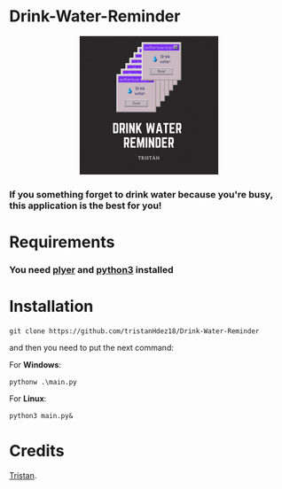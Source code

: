 # Drink-Water-Reminder
<p align="center">
  <img src="https://raw.githubusercontent.com/tristanHdez18/Drink-Water-Reminder/main/images/Drink_Water_Reminder_Logo.gif" alt="animated" width="250" height="250" />
</p>

### If you something forget to drink water because you're busy, this application is the best for you!

# Requirements

### You need [plyer](https://github.com/kivy/plyer) and [python3](https://www.python.org/download/releases/3.0/) installed

# Installation

```
git clone https://github.com/tristanHdez18/Drink-Water-Reminder
```

and then you need to put the next command:

For **Windows**:
```
pythonw .\main.py
```

For **Linux**:
```
python3 main.py&
```

# Credits

[Tristan](https://github.com/tristanHdez18).
